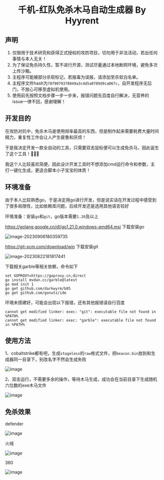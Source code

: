 
<h1 align="center">千机-红队免杀木马自动生成器 By Hyyrent</h1>

## 声明

1. 仅限用于技术研究和获得正式授权的攻防项目，切勿用于非法活动，若出任何事情与本人无关！
2. 为了保证免杀持久性，暂不进行开源，测试尽量通过本地断网环境，避免多次上传沙箱。
3. 主程序可能被部分杀软标记，若报毒为误报，请添加至杀软白名单。
4. 主程序文件hash为`78f9079378049a3c4d5a0789d9ca067c`，自开发程序无后门，不放心可移至虚拟机使用。
5. 使用前先按照文档步骤一步一步来，报错问题先百度自行解决，无营养的issue一律不回，感谢理解！

## 开发目的

在攻防对抗中，免杀木马是使用频率最高的东西，但是制作起来需要耗费大量时间精力，重复性工作会让人产生疲惫和厌烦！

于是我决定开发一款全自动的工具，只需要双击鼠标便可以生成免杀马，因此诞生了这个工具！🤡🤡🤡

我这个人比较喜欢简便，因此设计开发工具时不想添加cmd运行命令和参数，主打一键化生成，更适合脚本小子宝宝的体质！

## 环境准备

由于本人比较熟悉go，于是决定用go进行开发，但是说实话在开发过程中感受到了很多局限性，比如依赖库问题，后续开发还是选用其他语言较好

环境准备：安装`go`和`git`，go版本需要`1.20`及以上

https://golang.google.cn/dl/go1.21.0.windows-amd64.msi 下载安装go

![image-20230906180359735](https://photoscloud.oss-cn-shanghai.aliyuncs.com/image-20230906180359735.png)

 https://git-scm.com/download/win  下载安装git

![image-20230822181817441](https://photoscloud.oss-cn-shanghai.aliyuncs.com/image-20230822181817441.png)

下载相关garble等相关依赖，命令如下

```
set GOPROXY=https://goproxy.cn,direct
go install mvdan.cc/garble@latest
go mod init 1
go get github.com/darkwyrm/b85
go get github.com/gonutz/ide
```

环境未搭建好，可能会出现以下报错，还有其他报错请自行百度

```
cannot get modified linker: exec: "git": executable file not found in %PATH%
cannot get modified linker: exec: "garble": executable file not found in %PATH%
```

## 使用方法


1、cobaltstrike都有吧，生成`stageless`的`raw`格式文件，把`beacon.bin`放到和生成器同一目录下，别改名字不然会生成失败

![image](https://github.com/Pizz33/Qianji/assets/88339946/26436df3-f8b4-4dc1-89af-1ac3e7f07e45)


2、双击运行，不需要多余的操作，等待木马生成，成功会在当前目录下生成随机六位数的exe木马文件

![image](https://github.com/Pizz33/Qianji/assets/88339946/dc004f1c-2b62-470d-9a32-1fc8f4d360ad)


## 免杀效果

defender

![image](https://github.com/Pizz33/Qianji/assets/88339946/a50fbf65-7aa3-4fcb-b48e-f84ac96e8395)


火绒

![image](https://github.com/Pizz33/Qianji/assets/88339946/aba329c1-1573-45a7-992c-c6072f8a74dc)


360

![image](https://github.com/Pizz33/Qianji/assets/88339946/5b71193c-b2b0-4adb-9883-beac56cae7f3)
